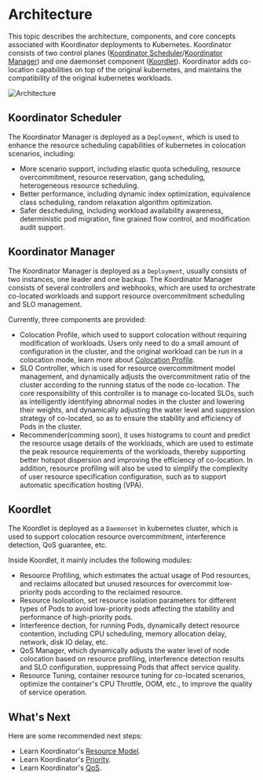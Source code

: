 # Architecture

This topic describes the architecture, components, and core concepts associated with Koordinator deployments to Kubernetes. Koordinator consists of two control planes ([Koordinator Scheduler](#koordinator-scheduler)/[Koordinator Manager](#koordinator-manager)) and one daemonset component ([Koordlet](#koordlet)). 
Koordinator adds co-location capabilities on top of the original kubernetes, and maintains the compatibility of the original kubernetes workloads.

![Architecture](/img/architecture.png)

## Koordinator Scheduler

The Koordinator Manager is deployed as a ```Deployment```, which is used to enhance the resource scheduling capabilities of kubernetes in colocation scenarios, including:

- More scenario support, including elastic quota scheduling, resource overcommitment, resource reservation, gang scheduling, heterogeneous resource scheduling.
- Better performance, including dynamic index optimization, equivalence class scheduling, random relaxation algorithm optimization.
- Safer descheduling, including workload availability awareness, deterministic pod migration, fine grained flow control, and modification audit support.


## Koordinator Manager

The Koordinator Manager is deployed as a ``` Deployment ```, usually consists of two instances, one leader and one backup. The Koordinator Manager consists of several controllers and webhooks, which are used to orchestrate co-located workloads and support resource overcommitment scheduling and SLO management.

Currently, three components are provided:
- Colocation Profile, which used to support colocation without requiring modification of workloads. Users only need to do a small amount of configuration in the cluster, and the original workload can be run in a colocation mode, learn more about [Colocation Profile](../user-manuals/colocation-profile.md).
- SLO Controller, which is used for resource overcommitment model management, and dynamically adjusts the overcommitment ratio of the cluster according to the running status of the node co-location. The core responsibility of this controller is to manage co-located SLOs, such as intelligently identifying abnormal nodes in the cluster and lowering their weights, and dynamically adjusting the water level and suppression strategy of co-located, so as to ensure the stability and efficiency of Pods in the cluster.
- Recommender(comming soon), it uses histograms to count and predict the resource usage details of the workloads, which are used to estimate the peak resource requirements of the workloads, thereby supporting better hotspot dispersion and improving the efficiency of co-location. In addition, resource profiling will also be used to simplify the complexity of user resource specification configuration, such as to support automatic specification hosting (VPA).


## Koordlet

The Koordlet is deployed as a ``` Daemonset ``` in kubernetes cluster, which is used to support colocation resource overcommitment, interference detection, QoS guarantee, etc.

Inside Koordlet, it mainly includes the following modules:
- Resource Profiling, which estimates the actual usage of Pod resources, and reclaims allocated but unused resources for overcommit low-priority pods according to the reclaimed resource.
- Resource Isoloation, set resource isolation parameters for different types of Pods to avoid low-priority pods affecting the stability and performance of high-priority pods.
- Interference dection, for running Pods, dynamically detect resource contention, including CPU scheduling, memory allocation delay, network, disk IO delay, etc.
- QoS Manager, which dynamically adjusts the water level of node colocation based on resource profiling, interference detection results and SLO configuration, suppressing Pods that affect service quality.
- Resource Tuning, container resource tuning for co-located scenarios, optimize the container's CPU Throttle, OOM, etc., to improve the quality of service operation.


## What's Next

Here are some recommended next steps:

- Learn Koordinator's [Resource Model](./resource-model).
- Learn Koordinator's [Priority](./priority).
- Learn Koordinator's [QoS](./qos).